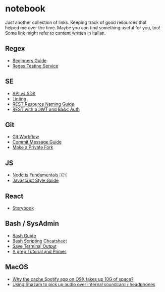 # notebook
Just another collection of links. Keeping track of good resources that helped me over the time. Maybe you can find something useful for you, too! Some link might refer to content written in Italian.

## Regex
* [Beginners Guide](https://medium.com/tech-tajawal/regular-expressions-the-last-guide-6800283ac034)
* [Regex Testing Service](https://regex101.com/)

## SE
* [API vs SDK](https://softwareengineering.stackexchange.com/a/101875)
* [Linting](https://stackoverflow.com/a/8503586/5306448)
* [REST Resource Naming Guide](https://restfulapi.net/resource-naming/)
* [REST with a JWT and Basic Auth](https://stackoverflow.com/a/28953341/5306448)

## Git
* [Git Workflow](https://www.atlassian.com/git/tutorials/comparing-workflows)
* [Commit Message Guide](https://github.com/RomuloOliveira/commit-messages-guide)
* [Make a Private Fork](https://stackoverflow.com/a/30352360/5306448)

## JS
* [Node.js Fundamentals](https://github.com/matteocontrini/nodejs-fundamentals) 🇮🇹
* [Javascript Style Guide](https://github.com/airbnb/javascript)

## React
* [Storybook](https://spin.atomicobject.com/2018/01/24/react-storybook/)

## Bash / SysAdmin
* [Bash Guide](https://github.com/Idnan/bash-guide)
* [Bash Scripting Cheatsheet](https://devhints.io/bash)
* [Save Terminal Output](https://askubuntu.com/a/420983)
* [A grep Tutorial and Primer](https://danielmiessler.com/study/grep/)

## MacOS
* [Why the cache Spotify app on OSX takes up 10G of space?](https://community.spotify.com/t5/Desktop-Mac/Why-the-cache-Spotify-app-on-OSX-takes-up-10G-of-space/td-p/4544523)
* [Using Shazam to pick up audio over internal soundcard / headphones](https://apple.stackexchange.com/a/202781)
